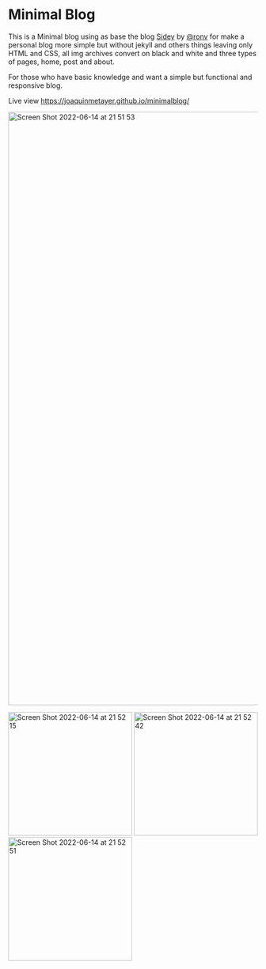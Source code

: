 # Minimal Blog

This is a Minimal blog using as base the blog <a href="https://sidey-jekyll.netlify.app/">Sidey</a> by <a href="https://github.com/ronv">@ronv</a> for make a personal blog more simple but without jekyll and others things leaving only HTML and CSS, all img archives convert on black and white and three types of pages, home, post and about.

For those who have basic knowledge and want a simple but functional and responsive blog.

Live view https://joaquinmetayer.github.io/minimalblog/

<img width="1200" alt="Screen Shot 2022-06-14 at 21 51 53" src="https://user-images.githubusercontent.com/83543601/173713757-f4c39e6b-177e-4fdc-ae37-53bf3d3697df.png">

<img width="250" alt="Screen Shot 2022-06-14 at 21 52 15" src="https://user-images.githubusercontent.com/83543601/173713906-fd885874-711e-47b8-baff-332759b12622.png"> <img width="250" alt="Screen Shot 2022-06-14 at 21 52 42" src="https://user-images.githubusercontent.com/83543601/173713913-1fca20e1-a9db-48a7-8fda-b76949eed2af.png"> <img width="250" alt="Screen Shot 2022-06-14 at 21 52 51" src="https://user-images.githubusercontent.com/83543601/173713914-387bfd99-4169-4d99-9aab-40357aa044ff.png">
